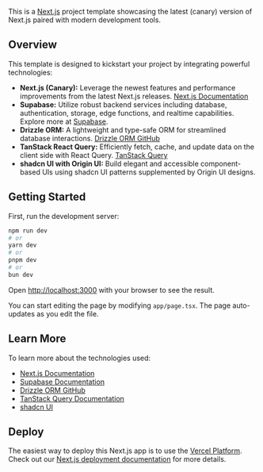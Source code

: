 This is a [Next.js](https://nextjs.org) project template showcasing the latest (canary) version of Next.js paired with modern development tools.

## Overview

This template is designed to kickstart your project by integrating powerful technologies:

- **Next.js (Canary):** Leverage the newest features and performance improvements from the latest Next.js releases. [Next.js Documentation](https://nextjs.org/docs)
- **Supabase:** Utilize robust backend services including database, authentication, storage, edge functions, and realtime capabilities. Explore more at [Supabase](https://supabase.com).
- **Drizzle ORM:** A lightweight and type-safe ORM for streamlined database interactions. [Drizzle ORM GitHub](https://github.com/drizzle-team/drizzle-orm)
- **TanStack React Query:** Efficiently fetch, cache, and update data on the client side with React Query. [TanStack Query](https://tanstack.com/query/latest)
- **shadcn UI with Origin UI:** Build elegant and accessible component-based UIs using shadcn UI patterns supplemented by Origin UI designs.

## Getting Started

First, run the development server:

```bash
npm run dev
# or
yarn dev
# or
pnpm dev
# or
bun dev
```

Open [http://localhost:3000](http://localhost:3000) with your browser to see the result.

You can start editing the page by modifying `app/page.tsx`. The page auto-updates as you edit the file.

## Learn More

To learn more about the technologies used:

- [Next.js Documentation](https://nextjs.org/docs)
- [Supabase Documentation](https://supabase.com/docs)
- [Drizzle ORM GitHub](https://github.com/drizzle-team/drizzle-orm)
- [TanStack Query Documentation](https://tanstack.com/query/latest)
- [shadcn UI](https://ui.shadcn.com)

## Deploy

The easiest way to deploy this Next.js app is to use the [Vercel Platform](https://vercel.com/new?utm_medium=default-template&utm_source=create-next-app-readme). Check out our [Next.js deployment documentation](https://nextjs.org/docs/app/building-your-application/deploying) for more details.

